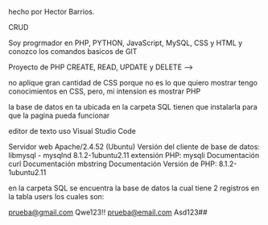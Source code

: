 hecho por Hector Barrios.

CRUD

Soy progrmador en PHP, PYTHON, JavaScript, MySQL, CSS y HTML y conozco los comandos basicos de GIT

Proyecto de PHP CREATE, READ, UPDATE y DELETE -->

no aplique gran cantidad de CSS porque no es lo que quiero mostrar tengo conocimientos en CSS, pero, mi intension es mostrar PHP

la base de datos en ta ubicada en la carpeta SQL tienen que instalarla para que la pagina pueda funcionar

editor de texto uso Visual Studio Code

Servidor web
Apache/2.4.52 (Ubuntu)
Versión del cliente de base de datos: libmysql - mysqlnd 8.1.2-1ubuntu2.11
extensión PHP: mysqli Documentación curl Documentación mbstring Documentación
Versión de PHP: 8.1.2-1ubuntu2.11

en la carpeta SQL se encuentra la base de datos la cual tiene 2 registros
en la tabla users los cuales son:

prueba@gmail.com Qwe123!!
prueba@email.com Asd123##

